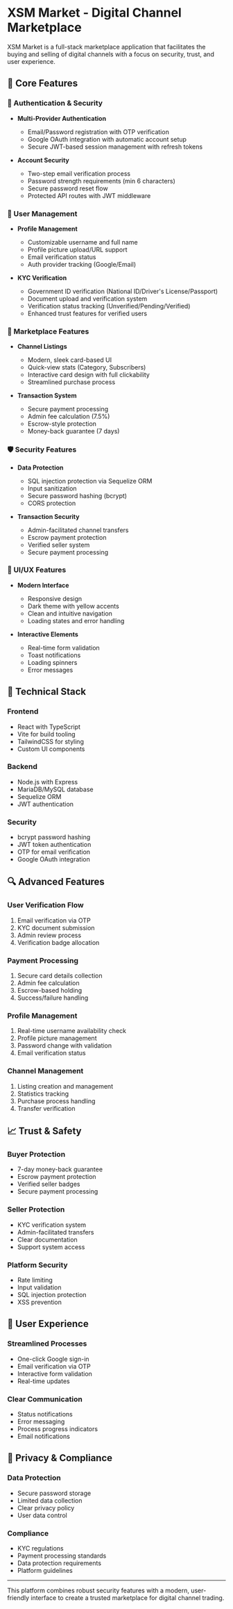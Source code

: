 # XSM Market - Digital Channel Marketplace

XSM Market is a full-stack marketplace application that facilitates the buying and selling of digital channels with a focus on security, trust, and user experience.

## 🚀 Core Features

### 🔐 Authentication & Security
- **Multi-Provider Authentication**
  - Email/Password registration with OTP verification
  - Google OAuth integration with automatic account setup
  - Secure JWT-based session management with refresh tokens

- **Account Security**
  - Two-step email verification process
  - Password strength requirements (min 6 characters)
  - Secure password reset flow
  - Protected API routes with JWT middleware

### 👤 User Management
- **Profile Management**
  - Customizable username and full name
  - Profile picture upload/URL support
  - Email verification status
  - Auth provider tracking (Google/Email)

- **KYC Verification**
  - Government ID verification (National ID/Driver's License/Passport)
  - Document upload and verification system
  - Verification status tracking (Unverified/Pending/Verified)
  - Enhanced trust features for verified users

### 💼 Marketplace Features
- **Channel Listings**
  - Modern, sleek card-based UI
  - Quick-view stats (Category, Subscribers)
  - Interactive card design with full clickability
  - Streamlined purchase process

- **Transaction System**
  - Secure payment processing
  - Admin fee calculation (7.5%)
  - Escrow-style protection
  - Money-back guarantee (7 days)

### 🛡️ Security Features
- **Data Protection**
  - SQL injection protection via Sequelize ORM
  - Input sanitization
  - Secure password hashing (bcrypt)
  - CORS protection

- **Transaction Security**
  - Admin-facilitated channel transfers
  - Escrow payment protection
  - Verified seller system
  - Secure payment processing

### 💫 UI/UX Features
- **Modern Interface**
  - Responsive design
  - Dark theme with yellow accents
  - Clean and intuitive navigation
  - Loading states and error handling

- **Interactive Elements**
  - Real-time form validation
  - Toast notifications
  - Loading spinners
  - Error messages

## 🔧 Technical Stack

### Frontend
- React with TypeScript
- Vite for build tooling
- TailwindCSS for styling
- Custom UI components

### Backend
- Node.js with Express
- MariaDB/MySQL database
- Sequelize ORM
- JWT authentication

### Security
- bcrypt password hashing
- JWT token authentication
- OTP for email verification
- Google OAuth integration

## 🔍 Advanced Features

### User Verification Flow
1. Email verification via OTP
2. KYC document submission
3. Admin review process
4. Verification badge allocation

### Payment Processing
1. Secure card details collection
2. Admin fee calculation
3. Escrow-based holding
4. Success/failure handling

### Profile Management
1. Real-time username availability check
2. Profile picture management
3. Password change with validation
4. Email verification status

### Channel Management
1. Listing creation and management
2. Statistics tracking
3. Purchase process handling
4. Transfer verification

## 📈 Trust & Safety

### Buyer Protection
- 7-day money-back guarantee
- Escrow payment protection
- Verified seller badges
- Secure payment processing

### Seller Protection
- KYC verification system
- Admin-facilitated transfers
- Clear documentation
- Support system access

### Platform Security
- Rate limiting
- Input validation
- SQL injection protection
- XSS prevention

## 🌟 User Experience

### Streamlined Processes
- One-click Google sign-in
- Email verification via OTP
- Interactive form validation
- Real-time updates

### Clear Communication
- Status notifications
- Error messaging
- Process progress indicators
- Email notifications

## 🔐 Privacy & Compliance

### Data Protection
- Secure password storage
- Limited data collection
- Clear privacy policy
- User data control

### Compliance
- KYC regulations
- Payment processing standards
- Data protection requirements
- Platform guidelines

---

This platform combines robust security features with a modern, user-friendly interface to create a trusted marketplace for digital channel trading.
